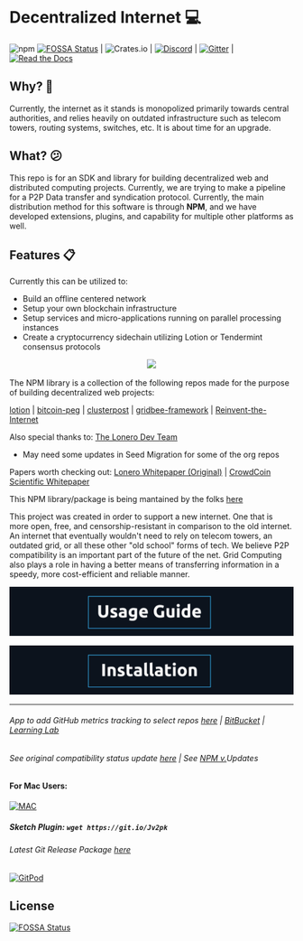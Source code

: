 # Decentralized Internet 💻  
![npm](https://img.shields.io/npm/dt/decentralized-internet?label=NPM%20Downloads) [![FOSSA Status](https://app.fossa.io/api/projects/git%2Bgithub.com%2FLonero-Team%2FDecentralized-Internet.svg?type=shield)](https://app.fossa.io/projects/git%2Bgithub.com%2FLonero-Team%2FDecentralized-Internet?ref=badge_shield)
| ![Crates.io](https://img.shields.io/crates/d/decentralized-internet?label=crates.io%20Downloads) | [![Discord](https://img.shields.io/discord/639489591664967700)](https://discord.gg/buTafPc) | [![Gitter](https://img.shields.io/gitter/room/Decentralized-Internet/community)](https://gitter.im/Decentralized-Internet/community?source=orgpage) | [![Read the Docs](https://img.shields.io/readthedocs/lonero)](https://lonero.readthedocs.io/en/latest/)

## Why? 🙋
Currently, the internet as it stands is monopolized primarily towards central authorities, and relies heavily on outdated infrastructure such as telecom towers, routing systems, switches, etc. It is about time for an upgrade.

## What? 😕
This repo is for an SDK and library for building decentralized web and distributed computing projects. Currently, we are trying to make a pipeline for a P2P Data transfer and syndication protocol. Currently, the main distribution method for this software is through **NPM**, and we have developed extensions, plugins, and capability for multiple other platforms as well.

## Features 📋
Currently this can be utilized to:
- Build an offline centered network
- Setup your own blockchain infrastructure
- Setup services and micro-applications running on parallel processing instances
- Create a cryptocurrency sidechain utilizing Lotion or Tendermint consensus protocols

<p align="center">
<img src="https://cdn.hackaday.io/images/1385851589324799605.png" width="512">
</p>

The NPM library is a collection of the following repos made for the purpose of building decentralized web projects:

[lotion](https://github.com/nomic-io/lotion) | [bitcoin-peg](https://www.npmjs.com/package/bitcoin-peg) | [clusterpost](https://github.com/juanprietob/clusterpost) | [gridbee-framework](https://github.com/BME-IK/gridbee-framework) | [Reinvent-the-Internet](https://github.com/Mentors4EDU/Reinvent-the-Internet)

Also special thanks to:
[The Lonero Dev Team](https://github.com/lonero-team)
   
 * May need some updates in Seed Migration for some of the org repos
 
Papers worth checking out:
[Lonero Whitepaper (Original)](https://www.academia.edu/37041064/Lonero_Whitepaper_v1)  | [CrowdCoin Scientific Whitepaper](https://www.academia.edu/37832290/CrowdCoin_Scientific_Whitepaper)

This NPM library/package is being mantained by the folks [here](starkdrones.org/home/os)

This project was created in order to support a new internet. One that is more open, free, and censorship-resistant in comparison to the old internet. An internet that eventually wouldn't need to rely on telecom towers, an outdated grid, or all these other "old school" forms of tech. We believe P2P compatibility is an important part of the future of the net. Grid Computing also plays a role in having a better means of transferring information in a speedy, more cost-efficient and reliable manner.

[![UsageHeader](https://raw.githubusercontent.com/Mentors4EDU/Images/master/UsageGuideHead.png)](https://lonero.readthedocs.io/en/latest/Decentralized%20Internet%20Docs/Critical%20Components.html)

[![InstallHeader](https://raw.githubusercontent.com/Mentors4EDU/Images/master/Installation-head.png)](https://lonero.readthedocs.io/en/latest/Decentralized%20Internet%20Docs/Main%20Installation%20Methods.html)

---
###### App to add GitHub metrics tracking to select repos [here](https://github.com/apps/decentralized-internet) | [BitBucket](https://bitbucket.org/gamer456148/decentralized-internet/src/master/) | [Learning Lab](https://lab.github.com/Lonero-Team/build-a-dapp/)  
###### See original compatibility status update [here](https://www.minds.com/newsfeed/1040672641569824768?referrer=LoneroLNR) | *See [NPM v.](https://www.npmjs.com/package/decentralized-internet?activeTab=versions)Updates*

#### For Mac Users:
[![MAC](https://jaywcjlove.github.io/sb/download/macos.svg)](https://github.com/Lonero-Team/Decentralized-Internet/releases/download/v1.0_mac/Decentralized-Internet.dmg)
##### Sketch Plugin: `wget https://git.io/Jv2pk`

###### Latest Git Release Package [here](https://github.com/Lonero-Team/Decentralized-Internet/releases/tag/v3.6.9)  
[![GitPod](https://jaywcjlove.github.io/sb/open/open-in-gitpod.svg)](https://gitpod.io/#https://github.com/Lonero-Team/Decentralized-Internet)  

## License
[![FOSSA Status](https://app.fossa.io/api/projects/git%2Bgithub.com%2FLonero-Team%2FDecentralized-Internet.svg?type=large)](https://app.fossa.io/projects/git%2Bgithub.com%2FLonero-Team%2FDecentralized-Internet?ref=badge_large)
